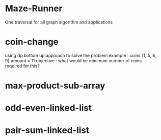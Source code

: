 # Maze-Runner
One traversal for all graph algorithm and applications
# coin-change
using dp bottom up approach to solve the problem 
example : coins {1, 5, 6, 9}
          amount = 11
objective : what would be minimum number of coins required for this?

# max-product-sub-array

# odd-even-linked-list

# pair-sum-linked-list
